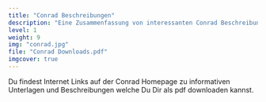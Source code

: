 ```yaml
---
title: "Conrad Beschreibungen"
description: "Eine Zusammenfassung von interessanten Conrad Beschreibungen."
level: 1
weight: 9
img: "conrad.jpg"
file: "Conrad Downloads.pdf"
imgcover: true
---
```


Du findest Internet Links auf der Conrad Homepage zu informativen Unterlagen und Beschreibungen welche Du Dir als pdf downloaden kannst.